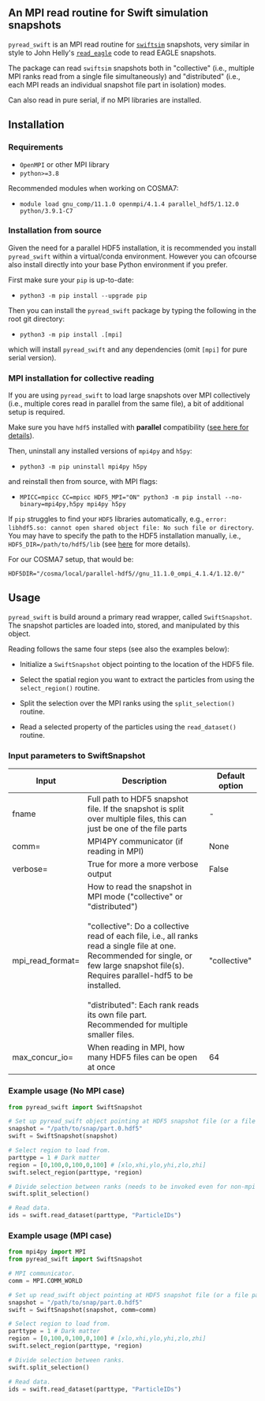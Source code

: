 ## An MPI read routine for Swift simulation snapshots

``pyread_swift`` is an MPI read routine for [``swiftsim``](https://github.com/SWIFTSIM/swiftsim) snapshots, very similar in style to John Helly's [``read_eagle``](https://gitlab.cosma.dur.ac.uk/jch/Read_Eagle) code to read EAGLE snapshots.

The package can read ``swiftsim`` snapshots both in "collective" (i.e., multiple MPI ranks read from a single file simultaneously) and "distributed" (i.e., each MPI reads an individual snapshot file part in isolation) modes. 

Can also read in pure serial, if no MPI libraries are installed.

## Installation

### Requirements

* `OpenMPI` or other MPI library
* `python>=3.8`

Recommended modules when working on COSMA7:

* `module load gnu_comp/11.1.0 openmpi/4.1.4 parallel_hdf5/1.12.0 python/3.9.1-C7`

### Installation from source

Given the need for a parallel HDF5 installation, it is recommended you install ``pyread_swift`` within a virtual/conda environment. However you can ofcourse also install directly into your base Python environment if you prefer.

First make sure your `pip` is up-to-date:

* `python3 -m pip install --upgrade pip`

Then you can install the `pyread_swift` package by typing the following in
the root git directory: 

* `python3 -m pip install .[mpi]`

which will install `pyread_swift` and any dependencies (omit ``[mpi]`` for pure serial version).

### MPI installation for collective reading

If you are using `pyread_swift` to load large snapshots over MPI collectively
(i.e., multiple cores read in parallel from the same file), a bit of additional
setup is required.

Make sure you have `hdf5` installed with **parallel** compatibility ([see here for details](https://docs.h5py.org/en/stable/mpi.html)).

Then, uninstall any installed versions of `mpi4py` and `h5py`:

* `python3 -m pip uninstall mpi4py h5py`

and reinstall then from source, with MPI flags:

* `MPICC=mpicc CC=mpicc HDF5_MPI="ON" python3 -m pip install --no-binary=mpi4py,h5py mpi4py h5py`

If `pip` struggles to find your `HDF5` libraries automatically, e.g., `error: libhdf5.so: cannot open shared object file: No such file or directory`. You may have to specify the path to the HDF5 installation manually, i.e., `HDF5_DIR=/path/to/hdf5/lib` (see [here](https://docs.h5py.org/en/stable/build.html#building-against-parallel-hdf5) for more details).

For our COSMA7 setup, that would be:

`HDF5DIR="/cosma/local/parallel-hdf5//gnu_11.1.0_ompi_4.1.4/1.12.0/"`

## Usage

``pyread_swift`` is build around a primary read wrapper, called ``SwiftSnapshot``. The snapshot particles are loaded into, stored, and manipulated by this object.

Reading follows the same four steps (see also the examples below):

* Initialize a ``SwiftSnapshot`` object pointing to the location of the HDF5 file.

* Select the spatial region you want to extract the particles from using the ``select_region()`` routine.

* Split the selection over the MPI ranks using the ``split_selection()`` routine.

* Read a selected property of the particles using the ``read_dataset()`` routine.

### Input parameters to SwiftSnapshot

| Input | Description | Default option |
| ----- | ----------- | --------- |
| fname | Full path to HDF5 snapshot file. If the snapshot is split over multiple files, this can just be one of the file parts | - |
| comm= | MPI4PY communicator (if reading in MPI) | None |
| verbose= | True for more a more verbose output | False |
| mpi_read_format= | How to read the snapshot in MPI mode ("collective" or "distributed") <br><br>"collective": Do a collective read of each file, i.e., all ranks read a single file at one. Recommended for single, or few large snapshot file(s). Requires parallel-hdf5 to be installed. <br><br>"distributed": Each rank reads its own file part. Recommended for multiple smaller files. | "collective" |
| max_concur_io= | When reading in MPI, how many HDF5 files can be open at once | 64 |

### Example usage (No MPI case)

```python
from pyread_swift import SwiftSnapshot

# Set up pyread_swift object pointing at HDF5 snapshot file (or a file part). 
snapshot = "/path/to/snap/part.0.hdf5"
swift = SwiftSnapshot(snapshot)

# Select region to load from.
parttype = 1 # Dark matter
region = [0,100,0,100,0,100] # [xlo,xhi,ylo,yhi,zlo,zhi]
swift.select_region(parttype, *region)

# Divide selection between ranks (needs to be invoked even for non-mpi case).
swift.split_selection()

# Read data.
ids = swift.read_dataset(parttype, "ParticleIDs")
```

### Example usage (MPI case)

```python
from mpi4py import MPI
from pyread_swift import SwiftSnapshot

# MPI communicator.
comm = MPI.COMM_WORLD

# Set up read_swift object pointing at HDF5 snapshot file (or a file part). 
snapshot = "/path/to/snap/part.0.hdf5"
swift = SwiftSnapshot(snapshot, comm=comm)

# Select region to load from.
parttype = 1 # Dark matter
region = [0,100,0,100,0,100] # [xlo,xhi,ylo,yhi,zlo,zhi]
swift.select_region(parttype, *region)

# Divide selection between ranks.
swift.split_selection()

# Read data.
ids = swift.read_dataset(parttype, "ParticleIDs")
```


